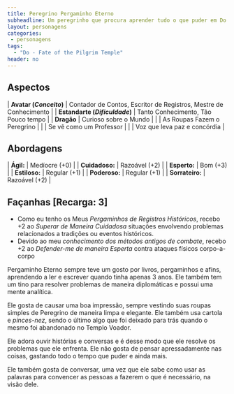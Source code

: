 ```yaml
---
title: Peregrino Pergaminho Eterno
subheadline: Um peregrinho que procura aprender tudo o que puder em Do - Fate of the Pilgrim Temple
layout: personagens
categories:
 - personagens
tags:
  - "Do - Fate of the Pilgrim Temple"
header: no
---
```


## Aspectos

| **Avatar (_Conceito_)**        | Contador de Contos, Escritor de Registros, Mestre de Conhecimento |
| **Estandarte (_Dificuldade_)** | Tanto Conhecimento, Tão Pouco tempo                               |
| **Dragão**                     | Curioso sobre o Mundo                                             |
|                                | As Roupas Fazem o Peregrino                                       |
|                                | Se vê como um Professor                                           |
|                                | Voz que leva paz e concórdia                                      |

## Abordagens 

| **Ágil:**       | Medíocre (+0) |
| **Cuidadoso:**  | Razoável (+2) |
| **Esperto:**    | Bom (+3)      |
| **Estiloso:**   | Regular (+1)  |
| **Poderoso:**   | Regular (+1)  |
| **Sorrateiro:** | Razoável (+2) |

## Façanhas [Recarga: 3]

+ Como eu tenho os Meus *Pergaminhos de Registros Históricos*, recebo +2 ao *Superar de Maneira Cuidadosa* situações envolvendo problemas relacionados a tradições ou eventos históricos.
+ Devido ao meu *conhecimento dos métodos antigos de combate*, recebo +2 ao *Defender-me de maneira Esperta* contra ataques físicos corpo-a-corpo

Pergaminho Eterno sempre teve um gosto por livros, pergaminhos e afins, aprendendo a ler e escrever quando tinha apenas 3 anos. Ele também tem um tino para resolver problemas de maneira diplomáticas e possui uma mente analítica. 

Ele gosta de causar uma boa impressão, sempre vestindo suas roupas simples de Peregrino de maneira limpa e elegante. Ele também usa cartola e _pinces-nez_, sendo o último algo que foi deixado para trás quando o mesmo foi abandonado no Templo Voador. 

Ele adora ouvir histórias e conversas e é desse modo que ele resolve os problemas que ele enfrenta. Ele não gosta de pensar apressadamente nas coisas, gastando todo o tempo que puder e ainda mais. 

Ele também gosta de conversar, uma vez que ele sabe como usar as palavras para convencer as pessoas a fazerem o que é necessário, na visão dele.
